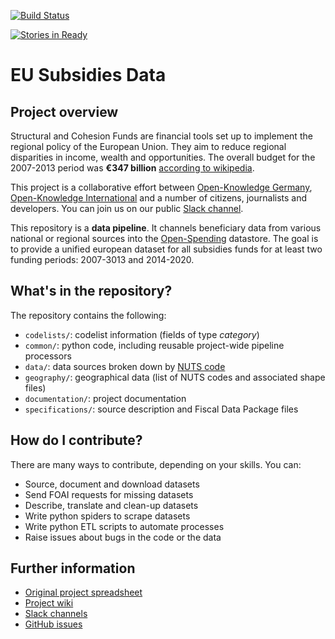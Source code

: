 [![Build Status](https://travis-ci.org/os-data/eu-structural-funds.svg?branch=master)](https://travis-ci.org/os-data/eu-structural-funds)

[![Stories in Ready](https://badge.waffle.io/os-data/eu-structural-funds.png?label=ready&title=Ready)](https://waffle.io/os-data/eu-structural-funds)

# EU Subsidies Data

## Project overview

Structural and Cohesion Funds are financial tools set up to implement the regional policy of the European Union. They aim to reduce regional disparities in income, wealth and opportunities. The overall budget for the 2007-2013 period was __€347 billion__ [according to wikipedia](https://en.wikipedia.org/wiki/Structural_Funds_and_Cohesion_Fund). 

This project is a collaborative effort between [Open-Knowledge Germany](https://www.okfn.de/en/), [Open-Knowledge International](http://okfn.org/) and a number of citizens, journalists and developers. You can join us on our public [Slack channel](https://alleusubsidydata.slack.com/messages/general/).

This repository is a __data pipeline__. It channels beneficiary data from various national or regional sources into the [Open-Spending](http:next.openspending.org) datastore. The goal is to provide a unified european dataset for all subsidies funds for at least two funding periods: 2007-3013 and 2014-2020.

## What's in the repository?

The repository contains the following:

- `codelists/`: codelist information (fields of type *category*) 
- `common/`: python code, including reusable project-wide pipeline processors
- `data/`: data sources broken down by [NUTS code](http://ec.europa.eu/eurostat/web/nuts/overview)
- `geography/`: geographical data (list of NUTS codes and associated shape files) 
- `documentation/`: project documentation
- `specifications/`: source description and Fiscal Data Package files


## How do I contribute?

There are many ways to contribute, depending on your skills. You can:

- Source, document and download datasets
- Send FOAI requests for missing datasets
- Describe, translate and clean-up datasets
- Write python spiders to scrape datasets
- Write python ETL scripts to automate processes
- Raise issues about bugs in the code or the data

## Further information

- [Original project spreadsheet](https://docs.google.com/spreadsheets/d/1RkC_YuWWlhGxyDRc-bpD_zaWAXK78GpPr8nfPesQfSY/edit?pref=2&pli=1#gid=0)
- [Project wiki](https://github.com/os-data/eu-structural-funds/wiki/)
- [Slack channels](https://followthesubsidies.slack.com)
- [GitHub issues](https://github.com/os-data/eu-structural-funds/issues)
